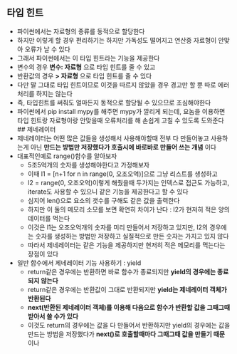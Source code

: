 ## 타입 힌트

- 파이썬에서는 자료형의 종류를 동적으로 할당한다
- 하지만 이렇게 할 경우 편리하기는 하지만 가독성도 떨어지고 연산중 자료형이 안맞아 오류가 날 수 있다
- 그래서 파이썬에서는 이 타입 힌트라는 기능을 제공한다
- 변수의 경우 **변수: 자료형** 으로 타입 힌트를 줄 수 있고
- 반환값의 경우 **> 자료형** 으로 타입 힌트를 줄 수 있다
- 다만 말 그대로 타입 힌트이므로 이것을 따르지 않았을 경우 경고만 할 뿐 따로 에러처리를 하지는 않는다
- 즉, 타입힌트를 써줘도 얼마든지 동적으로 할당될 수 있으므로 조심해야한다
- 파이썬에서 pip install mypy를 해주면 mypy가 깔리게 되는데, 요놈을 이용하면 타입 힌트랑 자료형이랑 안맞을때 오류처리를 해 손쉽게 고칠 수 있도록 도와준다 ## 제네레이터
- 제네레이터는 어떤 많은 값들을 생성해서 사용해야할때 전부 다 만들어놓고 사용하는게 아닌 **만드는 방법만 저장했다가 호출시에 바로바로 만들어 쓰는 개념** 이다
- 대표적인예로 range()함수를 알아보자
    - 5조5억개의 숫자를 생성해야한다고 가정해보자
    - 이때 l1 = [n+1 for n in range(0, 오조오억)]으로 그냥 리스트를 생성하고
    - l2 = range(0, 오조오억)이렇게 해줬을때 두가지는 인덱스로 접근도 가능하고, iterate도 사용할 수 있으니 같은 기능을 제공한다고 할 수 있다
    - 심지어 len()으로 요소의 갯수를 구해도 같은 값을 출력한다
    - 하지만 이 둘의 메모리 소모를 보면 확연히 차이가 난다 : l2가 현저히 적은 양의 데이터를 먹는다
    - 이것은 l1는 오조오억개의 숫자를 미리 만들어서 저장하고 있지만, l2의 경우에는 숫자를 생성하는 방법만 저장하고 실질적으로 만든 숫자는 가지고 있지 않다
    - 따라서 제네레이터는 같은 기능을 제공하지만 현저히 적은 메모리를 먹는다는 장점이 있다
- 일반 함수에서 제네레이터 기능 사용하기 : yield
    - return같은 경우에는 반환하면 바로 함수가 종료되지만 **yield의 경우에는 종료되지 않는다**
    - return같은 경우에는 반환값이 그대로 반환되지만 **yield는 제네레이터 객체가 반환된다**
    - **next(반환된 제네레이터 객체)를 이용해 다음으로 함수가 반환할 값을 그때그때 받아서 쓸 수가 있다**
    - 이것도 return의 경우에는 값을 다 만들어서 반환하지만 yield의 경우에는 값을 만드는 방법을 저장했다가 **next()로 호출할때마다 그때그때 값을 만들기 때문** 이나